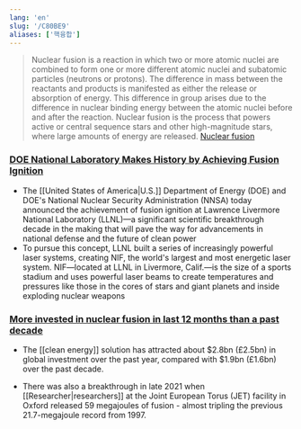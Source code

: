 ```yaml
---
lang: 'en'
slug: '/C80BE9'
aliases: ['핵융합']
---
```


> Nuclear fusion is a reaction in which two or more atomic nuclei are combined to form one or more different atomic nuclei and subatomic particles (neutrons or protons). The difference in mass between the reactants and products is manifested as either the release or absorption of energy. This difference in group arises due to the difference in nuclear binding energy between the atomic nuclei before and after the reaction. Nuclear fusion is the process that powers active or central sequence stars and other high-magnitude stars, where large amounts of energy are released. [Nuclear fusion](https://en.wikipedia.org/wiki/Nuclear_fusion)

### [DOE National Laboratory Makes History by Achieving Fusion Ignition](https://www.energy.gov/articles/doe-national-laboratory-makes-history-achieving-fusion-ignition)

- The [[United States of America|U.S.]] Department of Energy (DOE) and DOE's National Nuclear Security Administration (NNSA) today announced the achievement of fusion ignition at Lawrence Livermore National Laboratory (LLNL)—a significant scientific breakthrough decade in the making that will pave the way for advancements in national defense and the future of clean power
- To pursue this concept, LLNL built a series of increasingly powerful laser systems, creating NIF, the world's largest and most energetic laser system. NIF—located at LLNL in Livermore, Calif.—is the size of a sports stadium and uses powerful laser beams to create temperatures and pressures like those in the cores of stars and giant planets and inside exploding nuclear weapons

### [More invested in nuclear fusion in last 12 months than a past decade](https://www.growthbusiness.co.uk/more-invested-in-nuclear-fusion-in-last-12-months-than-past-decade-2560528/)

- The [[clean energy]] solution has attracted about $2.8bn (£2.5bn) in global investment over the past year, compared with $1.9bn (£1.6bn) over the past decade.

* There was also a breakthrough in late 2021 when [[Researcher|researchers]] at the Joint European Torus (JET) facility in Oxford released 59 megajoules of fusion - almost tripling the previous 21.7-megajoule record from 1997.
